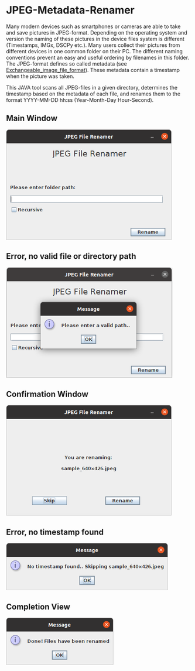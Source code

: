 
# JPEG-Metadata-Renamer

Many modern devices such as smartphones or cameras are able to take and save pictures in JPEG-format. Depending on the operating system and version the naming of these pictures in the device files system is different (Timestamps, IMGx, DSCPy etc.). Many users collect their pictures from different devices in one common folder on their PC. The different naming conventions prevent an easy and useful ordering by filenames in this folder. The JPEG-format defines so called metadata (see  [Exchangeable_image_file_format](https://en.wikipedia.org/wiki/Exchangeable_image_file_format)). These metadata contain a timestamp when the picture was taken.

This JAVA tool scans all JPEG-files in a given directory, determines the timestamp based on the metadata of each file, and renames them to the format YYYY-MM-DD hh:ss (Year-Month-Day Hour-Second). 

## Main Window

![Main Window](./img/MainView.png)

## Error, no valid file or directory path

![Error Message no valid path](./img/ErrorMessageNotValidPath.png)

## Confirmation Window

![Confirmation Window](./img/Confirmation.png)

## Error, no timestamp found

![Error Message no timestamp found](./img/NoMetaData.png)

## Completion View

![Completion View](./img/Done.png)